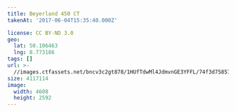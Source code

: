 ```yaml
---
title: Beyerland 450 CT
takenAt: '2017-06-04T15:35:40.000Z'

license: CC BY-ND 3.0
geo:
  lat: 50.106463
  lng: 8.773186
tags: []
url: >-
  //images.ctfassets.net/bncv3c2gt878/1HUfTdwMl4JdmvnGE3YFFL/74f3d758578585196dbe26761932fa37/beyerland-450-ct_34930513052_o
size: 4117114
image:
  width: 4608
  height: 2592
---
```

